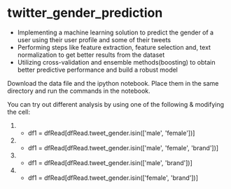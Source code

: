 # twitter_gender_prediction

- Implementing a machine learning solution to predict the gender of a user using their user profile and some of their tweets
-	Performing steps like feature extraction, feature selection and, text normalization to get better results from the dataset
-	Utilizing cross-validation and ensemble methods(boosting) to obtain better predictive performance and build a robust model


Download the data file and the ipython notebook. Place them in the same directory and run the commands in the notebook. 

You can try out different analysis by using one of the following & modifying the cell:

1) - df1 = dfRead[dfRead.tweet_gender.isin(['male', 'female'])]

2) - df1 = dfRead[dfRead.tweet_gender.isin(['male', 'female', 'brand'])]

3) - df1 = dfRead[dfRead.tweet_gender.isin(['male', 'brand'])]

4) - df1 = dfRead[dfRead.tweet_gender.isin(['female', 'brand'])]

